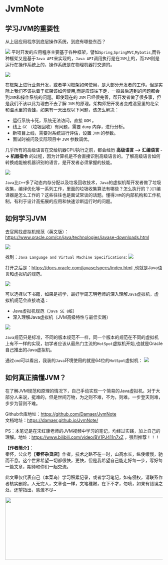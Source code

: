 # JvmNote
## 学习JVM的重要性

从上层应用程序到底层操作系统，到底有哪些东西？

![](https://markdownpicture.oss-cn-qingdao.aliyuncs.com/20210114002215.png)
平时开发的应用程序主要基于各种框架，譬如`Spring`,`SpringMVC`,`Mybatis`,而各种框架又是基于`Java API`来实现的，`Java API`调用执行是在`JVM`上的，而`JVM`则是运行在操作系统上的，操作系统是在物理机器打交道的。

![](https://markdownpicture.oss-cn-qingdao.aliyuncs.com/20210113235309.png)

在框架上进行业务开发，或者学习框架如何使用，是大部分开发者的工作。但是实际上我们不该执着于框架该如何使用,而是应该往下走，一般最后遇到的问题都会到`JVM`和操作系统的问题。即使现在的 `JVM` 已经很完善，帮开发者做了很多事，但是我们不该以此为理由不去了解 `JVM` 的原理。架构师把开发者变成温室里的花朵和温水里的青蛙，如果有一天出现以下问题，该怎么解决：

- 运行系统卡死，系统无法访问，直接 `OOM` 。
- 线上 `GC` （垃圾回收）有问题，需要 `dump` 内存，进行分析。
- 新项目上线，需要对系统进行评估，设置 `JVM` 的参数。
- 面试时被问及实际项目中 `JVM` 参数调优。

几乎所有的高级语言在交给机器CPU执行之前，都会经历 **高级语言 --> 汇编语言 --> 机器指令** 的过程，因为计算机是不会直接识别高级语言的。了解高级语言如何转换成能被机器识别的语言，是开发者必须掌握的技能。

![](https://markdownpicture.oss-cn-qingdao.aliyuncs.com/20210116142340.png)

`Java`比`C++`多了动态内存分配以及垃圾回收技术，`Java`的虚拟机帮开发者做了垃圾收集，编译优化等一系列工作，里面的垃圾收集算法有哪些？怎么执行的？`JIT`编译器是怎么工作的？这些往往也是面试常谈的话题。懂得`JVM`的内部机构和工作机制，有利于设计高拓展的应用和快速诊断运行时的问题。

## 如何学习JVM

去官网找虚拟机规范（英文版）：
https://www.oracle.com/cn/java/technologies/javase-downloads.html

![](https://markdownpicture.oss-cn-qingdao.aliyuncs.com/20210116152110.png)

找到：`Java Language and Virtual Machine Specifications`:
![](https://markdownpicture.oss-cn-qingdao.aliyuncs.com/20210116152135.png)

打开之后是：https://docs.oracle.com/javase/specs/index.html ,也就是Java语言和虚拟机的规范。

![](https://markdownpicture.oss-cn-qingdao.aliyuncs.com/20210116152402.png)

可以选择以下书籍，如果是初学，最好学周志明老师的深入理解`Java`虚拟机，虚拟机规范会直接劝退：
- Java虚拟机规范（`Java SE 8版`）
- 深入理解Java虚拟机（JVM高级特性与最佳实践）

![](https://markdownpicture.oss-cn-qingdao.aliyuncs.com/20210116153436.png)

`Java`规范只是标准，不同的版本规范不一样，同一个版本的规范在不同的虚拟机上有不一样的实现，初学者应该从最热门主流的`HotSpot`虚拟机开始,也就是Oracle自己推出的Java虚拟机。

通过`cmd`可以看出，我装的`Java`环境使用的就是64位的`HotSpot`虚拟机：
![](https://markdownpicture.oss-cn-qingdao.aliyuncs.com/20210116154122.png)

## 如何真正搞懂JVM？

在了解JVM规范和原理的情况下，自己手动实现一个简易的Java虚拟机。对于大部分人来说，挺难的，但是世间万物，为之则不难，不为，则难。一步登天则难，步步为营则不难。

Github仓库地址：https://github.com/Damaer/JvmNote  
文档地址：https://damaer.github.io/JvmNote/  

PS：本笔记是在宋红康老师的JVM视频中学习的笔记，均经过实践，加上自己的理解。地址：https://www.bilibili.com/video/BV1PJ411n7xZ ，强烈推荐！！！

**【作者简介】**：  
秦怀，公众号【**秦怀杂货店**】作者，技术之路不在一时，山高水长，纵使缓慢，驰而不息。这个世界希望一切都很快，更快，但是我希望自己能走好每一步，写好每一篇文章，期待和你们一起交流。

此文章仅代表自己（本菜鸟）学习积累记录，或者学习笔记，如有侵权，请联系作者核实删除。人无完人，文章也一样，文笔稚嫩，在下不才，勿喷，如果有错误之处，还望指出，感激不尽~ 

<div align=center><img width="550" height="200" src="https://markdownpicture.oss-cn-qingdao.aliyuncs.com/20210107005121.png"/></div>
